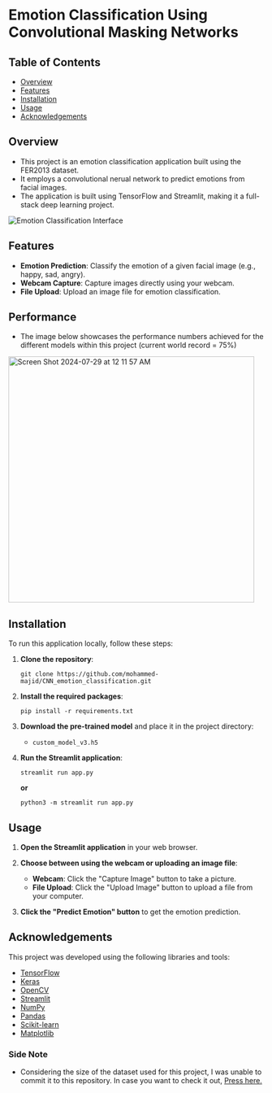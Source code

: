 # Emotion Classification Using Convolutional Masking Networks

## Table of Contents
- [Overview](#overview)
- [Features](#features)
- [Installation](#installation)
- [Usage](#usage)
- [Acknowledgements](#acknowledgements)

## Overview

- This project is an emotion classification application built using the FER2013 dataset.
- It employs a convolutional nerual network to predict emotions from facial images.
- The application is built using TensorFlow and Streamlit, making it a full-stack deep learning project.

![Emotion Classification Interface](https://github.com/user-attachments/assets/emotion_classification_example.png)

## Features

- **Emotion Prediction**: Classify the emotion of a given facial image (e.g., happy, sad, angry).
- **Webcam Capture**: Capture images directly using your webcam.
- **File Upload**: Upload an image file for emotion classification.

## Performance
- The image below showcases the performance numbers achieved for the different models within this project (current world record = 75%)

<img width="484" alt="Screen Shot 2024-07-29 at 12 11 57 AM" src="https://github.com/user-attachments/assets/96898d9a-7b62-42c4-8784-4f84191406dc">

## Installation

To run this application locally, follow these steps:

1. **Clone the repository**:
    ```
    git clone https://github.com/mohammed-majid/CNN_emotion_classification.git
    ```

2. **Install the required packages**:
    ```
    pip install -r requirements.txt
    ```

3. **Download the pre-trained model** and place it in the project directory:
    - `custom_model_v3.h5`

4. **Run the Streamlit application**:
    ```
    streamlit run app.py
    ```
    **or**
    ```
    python3 -m streamlit run app.py
    ```

## Usage

1. **Open the Streamlit application** in your web browser.

2. **Choose between using the webcam or uploading an image file**:
   - **Webcam**: Click the "Capture Image" button to take a picture.
   - **File Upload**: Click the "Upload Image" button to upload a file from your computer.

3. **Click the "Predict Emotion" button** to get the emotion prediction.


## Acknowledgements

This project was developed using the following libraries and tools:
- [TensorFlow](https://www.tensorflow.org/)
- [Keras](https://keras.io/)
- [OpenCV](https://opencv.org/)
- [Streamlit](https://streamlit.io/)
- [NumPy](https://numpy.org/)
- [Pandas](https://pandas.pydata.org/)
- [Scikit-learn](https://scikit-learn.org/)
- [Matplotlib](https://matplotlib.org/)

### Side Note
- Considering the size of the dataset used for this project, I was unable to commit it to this repository. In case you want to check it out, [Press here.](https://www.kaggle.com/datasets/msambare/fer2013)

